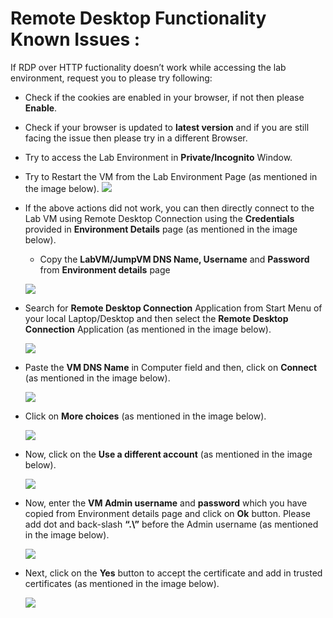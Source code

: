 # Remote Desktop Functionality Known Issues :

 If RDP over HTTP fuctionality doesn’t work while accessing the lab environment, request you to please try following:

* Check if the cookies are enabled in your browser, if not then please **Enable**.

*	Check if your browser is updated to **latest version** and if you are still facing the issue then please try in a different Browser.

*	Try to access the Lab Environment in **Private/Incognito** Window. 

*	Try to Restart the VM from the Lab Environment Page (as mentioned in the image below).
  ![](https://github.com/CloudLabsAI-Azure/Know-Before-You-Go/blob/main/Labs/images/RDPoverHTTP%201.png)

* If the above actions did not work, you can then directly connect to the Lab VM using Remote Desktop Connection using the **Credentials** provided in **Environment Details** page (as mentioned in the image below).

   * Copy the **LabVM/JumpVM DNS Name, Username** and **Password** from **Environment details** page 

  ![](https://github.com/CloudLabsAI-Azure/Know-Before-You-Go/blob/main/Labs/images/copypasteissue-2.png)

* Search for **Remote Desktop Connection** Application from Start Menu of your local Laptop/Desktop and then select the **Remote Desktop Connection** Application (as mentioned in the image below).

  ![](https://github.com/CloudLabsAI-Azure/Know-Before-You-Go/blob/main/Labs/images/copypasteissue-3.png)

* Paste the **VM DNS Name** in Computer field and then, click on **Connect** (as mentioned in the image below).

  ![](https://github.com/CloudLabsAI-Azure/Know-Before-You-Go/blob/main/Labs/images/copypasteissue-4.png)

* Click on **More choices** (as mentioned in the image below).

  ![](https://github.com/CloudLabsAI-Azure/Know-Before-You-Go/blob/main/Labs/images/copypasteissue-5.png)

* Now, click on the **Use a different account** (as mentioned in the image below).

  ![](https://github.com/CloudLabsAI-Azure/Know-Before-You-Go/blob/main/Labs/images/copypasteissue-6.png)

* Now, enter the **VM Admin username** and **password** which you have copied from Environment details page and click on **Ok** button. Please add dot and back-slash **“.\”** before the Admin username (as mentioned in the image below).

  ![](https://github.com/CloudLabsAI-Azure/Know-Before-You-Go/blob/main/Labs/images/copypasteissue-7.png)

* Next, click on the **Yes** button to accept the certificate and add in trusted certificates (as mentioned in the image below).

  ![](https://github.com/CloudLabsAI-Azure/Know-Before-You-Go/blob/main/Labs/images/copypasteissue-8.png)
